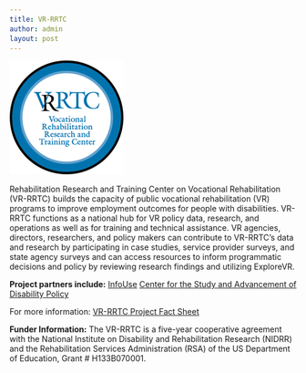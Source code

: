 ```yaml
---
title: VR-RRTC
author: admin
layout: post
---
```


![vrrtc logo](/img/logos/VRRRTC_F.png)


Rehabilitation Research and Training Center on Vocational Rehabilitation (VR-RRTC) builds the capacity of public vocational rehabilitation (VR) programs to improve employment outcomes for people with disabilities. VR-RRTC functions as a national hub for VR policy data, research, and operations as well as for training and technical assistance. VR agencies, directors, researchers, and policy makers can contribute to VR-RRTC’s data and research by participating in case studies, service provider surveys, and state agency surveys and can access resources to inform programmatic decisions and policy by reviewing research findings and utilizing ExploreVR.


**Project partners include:**
[InfoUse](http://www.infouse.com/)
[Center for the Study and Advancement of Disability Policy](http://www.disabilitypolicycenter.org/)

For more information:
[VR-RRTC Project Fact Sheet](/pdf/VRRTC_Project_Flyer.pdf)

**Funder Information:**
The VR-RRTC is a five-year cooperative agreement with the National Institute on Disability and Rehabilitation Research (NIDRR) and the Rehabilitation Services Administration (RSA) of the US Department of Education, Grant # H133B070001.

